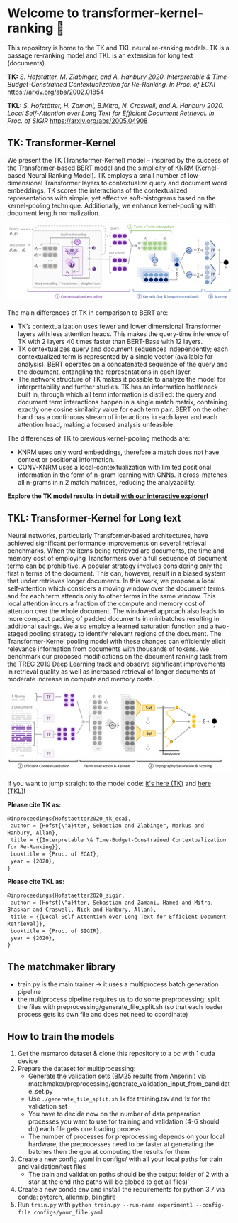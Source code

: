 # Welcome to transformer-kernel-ranking 👋

This repository is home to the TK and TKL neural re-ranking models. TK is a passage re-ranking model and TKL is an extension for long text (documents).

**TK:** *S. Hofstätter, M. Zlabinger, and A. Hanbury 2020. Interpretable \& Time-Budget-Constrained Contextualization for Re-Ranking. In Proc. of ECAI* https://arxiv.org/abs/2002.01854

**TKL:** *S. Hofstätter, H. Zamani, B.Mitra, N. Craswell, and A. Hanbury 2020. Local Self-Attention over Long Text for Efficient Document Retrieval. In Proc. of SIGIR* https://arxiv.org/abs/2005.04908

## TK: Transformer-Kernel

We present the TK (Transformer-Kernel) model – inspired by the success of the Transformer-based BERT model and the simplicity of KNRM (Kernel-based Neural Ranking Model). TK employs a small number of low-dimensional Transformer layers to contextualize query and document word embeddings. TK scores the interactions of the contextualized representations with simple, yet effective soft-histograms based on the kernel-pooling technique. Additionally, we enhance kernel-pooling with document length normalization. 

![](figures/tk_architecture.png)

The main differences of TK in comparison to BERT are:
- TK’s contextualization uses fewer and lower dimensional Transformer layers with less attention heads. This makes the query-time inference of TK with 2 layers 40 times faster than BERT-Base with 12 layers.
- TK contextualizes query and document sequences independently; each contextualized term is represented by a single vector (available for analysis). BERT operates on a concatenated sequence of the query and the document, entangling the representations in each layer.
- The network structure of TK makes it possible to analyze the model for interpretability and further studies. TK has an information bottleneck built in, through which all term information is distilled: the query and document term interactions happen in a single match matrix, containing exactly one cosine similarity value for each term pair. BERT on the other hand has a continuous stream of interactions in each layer and each attention head, making a focused analysis unfeasible.

The differences of TK to previous kernel-pooling methods are:
- KNRM uses only word embeddings, therefore a match does not have context or positional information.
- CONV-KNRM uses a local-contextualization with limited positional information in the form of n-gram learning with CNNs. It cross-matches all n-grams in n 2 match matrices, reducing the analyzability.

**Explore the TK model results in detail [with our interactive explorer](https://neural-ir-explorer.ec.tuwien.ac.at/)!** 

## TKL: Transformer-Kernel for Long text

Neural networks, particularly Transformer-based architectures, have achieved significant performance improvements on several retrieval benchmarks. When the items being retrieved are documents, the time and memory cost of employing Transformers over a full sequence of document terms can be prohibitive. A popular strategy involves considering only the first n terms of the document. This can, however, result in a biased system that under retrieves longer documents. In this work, we propose a local self-attention which considers a moving window over the document terms and for each term attends only to other terms in the same window. This local attention incurs a fraction of the compute and memory cost of attention over the whole document. The windowed approach also leads to more compact packing of padded documents in minibatches resulting in additional savings. We also employ a learned saturation function and a two-staged pooling strategy to identify relevant regions of the document. The Transformer-Kernel pooling model with these changes can efficiently elicit relevance information from documents with thousands of tokens. We benchmark our proposed modifications on the document ranking task from the TREC 2019 Deep Learning track and observe significant improvements in retrieval quality as well as increased retrieval of longer documents at moderate increase in compute and memory costs.

![](figures/tkl_architecture.png)


If you want to jump straight to the model code: [it's here (TK)](matchmaker/models/tk.py) and  [here (TKL)](matchmaker/models/tkl.py)! 

**Please cite TK as:**
````
@inproceedings{Hofstaetter2020_tk_ecai,
 author = {Hofst{\"a}tter, Sebastian and Zlabinger, Markus and Hanbury, Allan},
 title = {{Interpretable \& Time-Budget-Constrained Contextualization for Re-Ranking}},
 booktitle = {Proc. of ECAI},
 year = {2020},
}
````

**Please cite TKL as:**
````
@inproceedings{Hofstaetter2020_sigir,
 author = {Hofst{\"a}tter, Sebastian and Zamani, Hamed and Mitra, Bhaskar and Craswell, Nick and Hanbury, Allan},
 title = {{Local Self-Attention over Long Text for Efficient Document Retrieval}},
 booktitle = {Proc. of SIGIR},
 year = {2020},
}
````


## The matchmaker library

* train.py is the main trainer -> it uses a multiprocess batch generation pipeline
* the multiprocess pipeline requires us to do some preprocessing: split the files with preprocessing/generate_file_split.sh (so that each loader process gets its own file and does not need to coordinate)

## How to train the models

1. Get the msmarco dataset & clone this repository to a pc with 1 cuda device
2. Prepare the dataset for multiprocessing:
    * Generate the validation sets (BM25 results from Anserini) via matchmaker/preprocessing/generate_validation_input_from_candidate_set.py
    * Use ``./generate_file_split.sh`` 1x for training.tsv and 1x for the validation set 
    * You have to decide now on the number of data preparation processes you want to use for training and validation (4-6 should do) each file gets one loading process
    * The number of processes for preprocessing depends on your local hardware, the preprocesses need to be faster at generating the batches then the gpu at computing the results for them
3. Create a new config .yaml in configs/ with all your local paths for train and validation/test files
    * The train and validation paths should be the output folder of 2 with a star at the end (the paths will be globed to get all files)`
4. Create a new conda env and install the requirements for python 3.7 via conda: pytorch, allennlp, blingfire
5. Run ``train.py`` with ``python train.py --run-name experiment1 --config-file configs/your_file.yaml``
